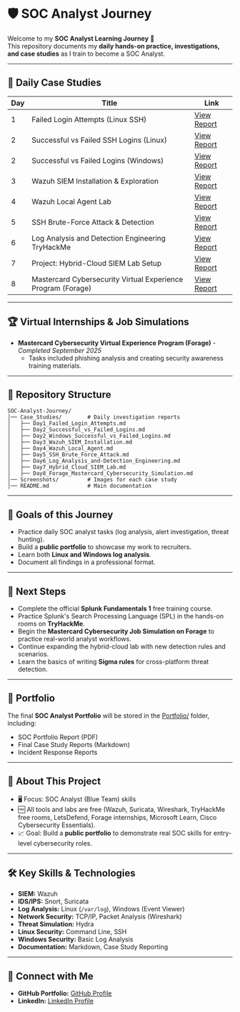 # 🛡️ SOC Analyst Journey

Welcome to my **SOC Analyst Learning Journey** 🚀  
This repository documents my **daily hands-on practice, investigations, and case studies** as I train to become a SOC Analyst.

---

## 📅 Daily Case Studies

| Day | Title | Link |
|-----|-----------------------------|-------------------------------------------------------------|
| 1   | Failed Login Attempts (Linux SSH) | [View Report](Case_Studies/Day1_Failed_SSH_Logins.md) |
| 2   | Successful vs Failed SSH Logins (Linux) | [View Report](Case_Studies/Day2_Successful_vs_Failed_Logins.md) |
| 2   | Successful vs Failed Logins (Windows) | [View Report](Case_Studies/Day2_Windows_Successful_vs_Failed_Logins.md) |
| 3   | Wazuh SIEM Installation & Exploration | [View Report](Case_Studies/Day3_Wazuh_SIEM_Installation.md) |
| 4   | Wazuh Local Agent Lab | [View Report](Case_Studies/Day4_Wazuh_Local_Agent.md) |
| 5   | SSH Brute-Force Attack & Detection | [View Report](Case_Studies/Day5_SSH_Brute_Force_Attack.md) |
| 6   | Log Analysis and Detection Engineering TryHackMe | [View Report](Case_Studies/Day6_Log_Analysis_and_Detection_Engineering.md)
| 7   | Project: Hybrid-Cloud SIEM Lab Setup | [View Report](Case_Studies/Day7_Hybrid_Cloud_SIEM_Lab.md)
| 8   | Mastercard Cybersecurity Virtual Experience Program (Forage) | [View Report](Case_Studies/Day8_Forage_Mastercard_Cybersecurity_Simulation.md)



---

## 🏆 Virtual Internships & Job Simulations

- **Mastercard Cybersecurity Virtual Experience Program (Forage)** - *Completed September 2025*
  - Tasks included phishing analysis and creating security awareness training materials.



---

## 📂 Repository Structure
```
SOC-Analyst-Journey/
│── Case_Studies/        # Daily investigation reports
│   ├── Day1_Failed_Login_Attempts.md
│   ├── Day2_Successful_vs_Failed_Logins.md
│   ├── Day2_Windows_Successful_vs_Failed_Logins.md
│   ├── Day3_Wazuh_SIEM_Installation.md
│   ├── Day4_Wazuh_Local_Agent.md
│   ├── Day5_SSH_Brute_Force_Attack.md
│   ├── Day6_Log_Analysis_and-Detection_Engineering.md
│   ├── Day7_Hybrid_Cloud_SIEM_Lab.md
│   ├── Day8_Forage_Mastercard_Cybersecurity_Simulation.md
│── Screenshots/         # Images for each case study
│── README.md            # Main documentation
```

---

## 🎯 Goals of this Journey
- Practice daily SOC analyst tasks (log analysis, alert investigation, threat hunting).  
- Build a **public portfolio** to showcase my work to recruiters.  
- Learn both **Linux and Windows log analysis**.  
- Document all findings in a professional format.

---

## 📌 Next Steps
- Complete the official **Splunk Fundamentals 1** free training course.
- Practice Splunk's Search Processing Language (SPL) in the hands-on rooms on **TryHackMe**.
- Begin the **Mastercard Cybersecurity Job Simulation on Forage** to practice real-world analyst workflows.
- Continue expanding the hybrid-cloud lab with new detection rules and scenarios.
- Learn the basics of writing **Sigma rules** for cross-platform threat detection.


---

## 📑 Portfolio
The final **SOC Analyst Portfolio** will be stored in the [Portfolio/](Portfolio) folder, including:  
- SOC Portfolio Report (PDF)  
- Final Case Study Reports (Markdown)  
- Incident Response Reports  

---

## 📌 About This Project
- 🖥️ Focus: SOC Analyst (Blue Team) skills  
- 🆓 All tools and labs are free (Wazuh, Suricata, Wireshark, TryHackMe free rooms, LetsDefend, Forage internships, Microsoft Learn, Cisco Cybersecurity Essentials).  
- 📈 Goal: Build a **public portfolio** to demonstrate real SOC skills for entry-level cybersecurity roles.  

---

## 🛠️ Key Skills & Technologies
- **SIEM:** Wazuh  
- **IDS/IPS:** Snort, Suricata  
- **Log Analysis:** Linux (`/var/log`), Windows (Event Viewer)  
- **Network Security:** TCP/IP, Packet Analysis (Wireshark)  
- **Threat Simulation:** Hydra  
- **Linux Security:** Command Line, SSH  
- **Windows Security:** Basic Log Analysis  
- **Documentation:** Markdown, Case Study Reporting  

---

## 🔗 Connect with Me
- **GitHub Portfolio:** [GitHub Profile](https://github.com/ShakiUllah/)  
- **LinkedIn:** [LinkedIn Profile](https://www.linkedin.com/in/shakir-ullah-161273377/)  
